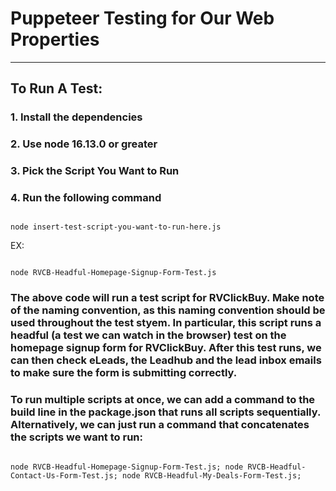 # Puppeteer Testing for Our Web Properties

<hr>

## To Run A Test:

### 1. Install the dependencies

### 2. Use node 16.13.0 or greater

### 3. Pick the Script You Want to Run

### 4. Run the following command

```

node insert-test-script-you-want-to-run-here.js

```

EX:

```

node RVCB-Headful-Homepage-Signup-Form-Test.js

```

### The above code will run a test script for RVClickBuy. Make note of the naming convention, as this naming convention should be used throughout the test styem. In particular, this script runs a headful (a test we can watch in the browser) test on the homepage signup form for RVClickBuy. After this test runs, we can then check eLeads, the Leadhub and the lead inbox emails to make sure the form is submitting correctly.

### To run multiple scripts at once, we can add a command to the build line in the package.json that runs all scripts sequentially. Alternatively, we can just run a command that concatenates the scripts we want to run:

```

node RVCB-Headful-Homepage-Signup-Form-Test.js; node RVCB-Headful-Contact-Us-Form-Test.js; node RVCB-Headful-My-Deals-Form-Test.js;

```
